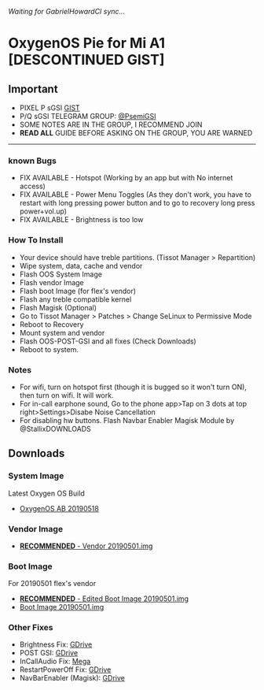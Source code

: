 *Waiting for GabrielHowardCI sync...*
# OxygenOS Pie for Mi A1 [DESCONTINUED GIST]
## Important
- PIXEL P sGSI [GIST](https://gist.github.com/TheGabrielHoward/71d22d6d7c6bb71d02a37f8cc5dc8d3f)
- P/Q sGSI TELEGRAM GROUP: [@PsemiGSI](t.me/psemigsi)
- SOME NOTES ARE IN THE GROUP, I RECOMMEND JOIN
- **READ ALL** GUIDE BEFORE ASKING ON THE GROUP, YOU ARE WARNED

----------------
### known Bugs
- FIX AVAILABLE - Hotspot (Working by an app but with No internet access)
- FIX AVAILABLE - Power Menu Toggles (As they don't work, you have to restart with long pressing power button and to go to recovery long press power+vol.up)
- FIX AVAILABLE - Brightness is too low

### How To Install
- Your device should have treble partitions. (Tissot Manager > Repartition)
- Wipe system, data, cache and vendor
- Flash OOS System Image 
- Flash vendor Image
- Flash boot Image (for flex's vendor)
- Flash any treble compatible kernel
- Flash Magisk (Optional)
- Go to Tissot Manager > Patches > Change SeLinux to Permissive Mode
- Reboot to Recovery
- Mount system and vendor
- Flash OOS-POST-GSI and all fixes (Check Downloads)
- Reboot to system.

### Notes
- For wifi, turn on hotspot first (though it is bugged so it won't turn ON), then turn on wifi. It will work.
- For in-call earphone sound, Go to the phone app>Tap on 3 dots at top right>Settings>Disabe Noise Cancellation
- For disabling hw buttons. Flash Navbar Enabler Magisk Module by @StallixDOWNLOADS

## Downloads
### System Image
Latest Oxygen OS Build
- [OxygenOS AB 20190518](https://mirrors.lolinet.com/firmware/gsi/.7z)

### Vendor Image
- [**RECOMMENDED** - Vendor 20190501.img](https://drive.google.com/open?id=1Uuv9hL9bC-ApNfnLEbly7dFR_eeOCEcu)

### Boot Image
For 20190501 flex's vendor
- [**RECOMMENDED** - Edited Boot Image 20190501.img](https://t.me/PsemiGSI/19770)
- [Boot Image 20190501.img](https://drive.google.com/open?id=1aQMvuK5mV9dXMIWNqP9LFo9FwCPT5SV9)

### Other Fixes
- Brightness Fix: [GDrive](https://drive.google.com/open?id=1AnAuqnkxcX7NcT-w6sYV-RA0YNZckqq2)
- POST GSI: [GDrive](https://drive.google.com/open?id=1aq4aApCPoqDZHbLApJo9skWIvPkg0eoo)
- InCallAudio Fix: [Mega](https://mega.nz/#!i0AREajJ!TZBfwxOf_fGdzlXKy7dFVEW4aPLGddZc9VqyiOc4eZY)
- RestartPowerOff Fix: [GDrive](https://drive.google.com/open?id=14Lo-LqOk-vVh0ZwNaj0F5oLJLh2bIsqZ)
- NavBarEnabler (Magisk): [GDrive](https://drive.google.com/file/d/1Ws09GhcqIf90rws0hsOakV-mPfQhwAZL/view?usp=drivesdk)